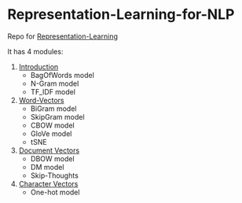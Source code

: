 # Representation-Learning-for-NLP

Repo for [Representation-Learning](https://www.slideshare.net/anujgupta5095/representation-learning-for-nlp)

It has 4 modules:
1. [Introduction](https://github.com/anujgupta82/Representation-Learning-for-NLP/tree/master/module1)
	* BagOfWords model
	* N-Gram model
	* TF_IDF model
2. [Word-Vectors](https://github.com/anujgupta82/Representation-Learning-for-NLP/tree/master/module2)
	* BiGram model
	* SkipGram model
	* CBOW model
	* GloVe model
	* tSNE
3. [Document Vectors](https://github.com/anujgupta82/Representation-Learning-for-NLP/tree/master/module3)
	* DBOW model
	* DM model
	* Skip-Thoughts
4. [Character Vectors](https://github.com/anujgupta82/Representation-Learning-for-NLP/tree/master/module4)
	* One-hot model






